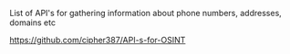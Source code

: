 

List of API's for gathering information about phone numbers, addresses, domains etc

https://github.com/cipher387/API-s-for-OSINT
